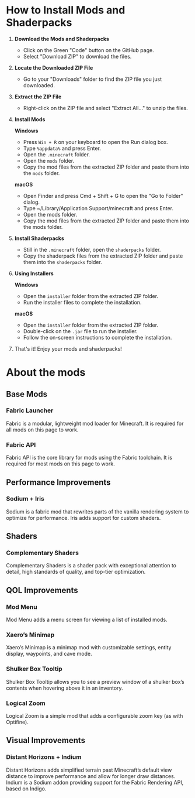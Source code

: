 
# How to Install Mods and Shaderpacks

1. **Download the Mods and Shaderpacks**
   - Click on the Green "Code" button on the GitHub page.
   - Select "Download ZIP" to download the files.

2. **Locate the Downloaded ZIP File**
   - Go to your "Downloads" folder to find the ZIP file you just downloaded.

3. **Extract the ZIP File**
   - Right-click on the ZIP file and select "Extract All..." to unzip the files.

4. **Install Mods**

   **Windows**
   - Press `Win + R` on your keyboard to open the Run dialog box.
   - Type `%appdata%` and press Enter.
   - Open the `.minecraft` folder.
   - Open the `mods` folder.
   - Copy the mod files from the extracted ZIP folder and paste them into the `mods` folder.

   **macOS**
   - Open Finder and press Cmd + Shift + G to open the "Go to Folder" dialog.
   - Type ~/Library/Application Support/minecraft and press Enter.
   - Open the mods folder.
   - Copy the mod files from the extracted ZIP folder and paste them into the mods folder.

5. **Install Shaderpacks**
   - Still in the `.minecraft` folder, open the `shaderpacks` folder.
   - Copy the shaderpack files from the extracted ZIP folder and paste them into the `shaderpacks` folder.

6. **Using Installers**

   **Windows**
   - Open the `installer` folder from the extracted ZIP folder.
   - Run the installer files to complete the installation.

   **macOS**
   - Open the `installer` folder from the extracted ZIP folder.
   - Double-click on the `.jar` file to run the installer.
   - Follow the on-screen instructions to complete the installation.

7. That's it! Enjoy your mods and shaderpacks!

# About the mods

## Base Mods
### Fabric Launcher
Fabric is a modular, lightweight mod loader for Minecraft. It is required for all mods on this page to work.

### Fabric API
Fabric API is the core library for mods using the Fabric toolchain. It is required for most mods on this page to work.

## Performance Improvements
### Sodium + Iris
Sodium is a fabric mod that rewrites parts of the vanilla rendering system to optimize for performance. Iris adds support for custom shaders.

## Shaders
### Complementary Shaders
Complementary Shaders is a shader pack with exceptional attention to detail, high standards of quality, and top-tier optimization.

## QOL Improvements
### Mod Menu
Mod Menu adds a menu screen for viewing a list of installed mods.

### Xaero’s Minimap
Xaero’s Minimap is a minimap mod with customizable settings, entity display, waypoints, and cave mode.

### Shulker Box Tooltip
Shulker Box Tooltip allows you to see a preview window of a shulker box’s contents when hovering above it in an inventory.

### Logical Zoom
Logical Zoom is a simple mod that adds a configurable zoom key (as with Optifine).

## Visual Improvements
### Distant Horizons + Indium
Distant Horizons adds simplified terrain past Minecraft’s default view distance to improve performance and allow for longer draw distances. Indium is a Sodium addon providing support for the Fabric Rendering API, based on Indigo.

